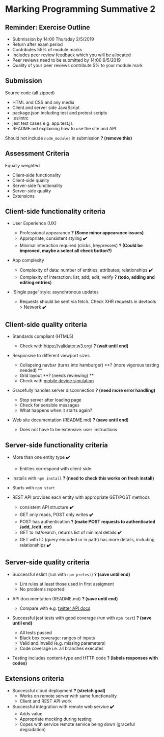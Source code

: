 
# Marking Programming Summative 2


## Reminder: Exercise Outline

- Submission by 14:00 Thursday 2/5/2019
- Return after exam period
- Contributes 55% of module marks
- Includes peer review feedback which you will be allocated
- Peer reviews need to be submitted by 14:00 9/5/2019
- Quality of your peer reviews contribute 5% to your module mark


## Submission

Source code (all zipped)

- HTML and CSS and any media
- Client and server side JavaScript
- package.json including test and pretest scripts
- .eslintrc
- jest test cases e.g. app.test.js
- README.md explaining how to use the site and API

Should not include `node_modules` in submission **? (remove this)**


## Assessment Criteria

Equally weighted

- Client-side functionality
- Client-side quality
- Server-side functionality
- Server-side quality
- Extensions


## Client-side functionality criteria

- User Experience (UX)
  - Professional appearance **? (Some minor appearance issues)**
  - Appropriate, consistent styling **✔️**
  - Minimal interaction required (clicks, keypresses) **? (Could be improved, maybe a select all check button?)**


- App complexity
  - Complexity of data: number of entities; attributes; relationships **✔️**
  - Complexity of interaction: list; add; edit; verify **? (todo, adding and editing entries)**
- 'Single page' style: asynchronous updates
  - Requests should be sent via fetch. Check XHR requests in devtools > Network **✔️**


## Client-side quality criteria

- Standards compliant (HTML5)
  - Check with <https://validator.w3.org/> **? (wait until end)**
- Responsive to different viewport sizes
  - Collapsing navbar (turns into hamburger) **? (more vigorous testing needed) **
  - Grid layout **? (needs reviewing) **
  - Check with [mobile device simulation](https://developers.google.com/web/tools/chrome-devtools/device-mode/)


- Gracefully handles server disconnection **? (need more error handling)**
  - Stop server after loading page
  - Check for sensible messages
  - What happens when it starts again?
- Web site documentation (README.md) **? (save until end)**
  - Does not have to be extensive: user instructions

## Server-side functionality criteria

- More than one entity type **✔️**
  - Entities correspond with client-side
- Installs with `npm install` **? (need to check this works on fresh install)**
- Starts with `npm start`


- REST API provides each entity with appropriate GET/POST methods
  - consistent API structure **✔️**
  - GET only reads, POST only writes **✔️**
  - POST has authentication **? (make POST requests to authenticated /add, /edit, etc)**
  - GET to list/search, returns list of minimal details **✔️**
  - GET with ID (query encoded or in path) has more details, including relationships **✔️**


## Server-side quality criteria

- Successful eslint (run with `npm pretest`) **? (save until end)**
  - Lint rules at least those used in first assigment
  - No problems reported
- API documentation (README.md) **? (save until end)**
  - Compare with e.g. [twitter API docs](https://developer.twitter.com/en/docs/api-reference-index)


- Successful jest tests with good coverage (run with `npm test`) **? (save until end)**
  - All tests passed
  - Black box coverage: ranges of inputs
  - Valid and invalid (e.g. missing parameters)
  - Code coverage i.e. all branches executes
- Testing includes content-type and HTTP code **? (labels responses with codes)**


## Extensions criteria

- Successful cloud deployment **? (stretch goal)**
  - Works on remote server with same functionality
  - Client and REST API work
- Successful integration with remote web service **✔️**
  - Adds value
  - Appropriate mocking during testing
  - Copes with service remote service being down (graceful degradation)
